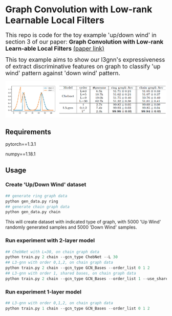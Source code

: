 # Graph Convolution with Low-rank Learnable Local Filters
<font size=4>This repo is code for the toy example 'up/down wind' in section 3 of our paper: **Graph Convolution with Low-rank Learn-able Local Filters** [(paper link)](https://arxiv.org/abs/2008.01818)

This toy example aims to show our l3gnn's expressiveness of extract discriminative features on graph to classify 'up wind' pattern against 'down wind' pattern.</font>

![up_down_wind](./up_down_wind.png)
## Requirements
pytorch==1.3.1

numpy==1.18.1

## Usage
### Create 'Up/Down Wind' dataset
```python
## generate ring graph data
python gen_data.py ring
## generate chain graph data
python gen_data.py chain
```

This will create dataset with indicated type of graph, with 5000 'Up Wind' randomly generated samples and 5000 'Down Wind' samples.

### Run experiment with 2-layer model
```python
## ChebNet with L=30, on chain graph data
python train.py 2 chain --gcn_type ChebNet --L 30
## L3-gnn with order 0,1,2, on chain graph data
python train.py 2 chain --gcn_type GCN_Bases --order_list 0 1 2
## L3-gnn with order 1, shared bases, on chain graph data
python train.py 2 chain --gcn_type GCN_Bases --order_list 1 --use_shared_bases
```
### Run experiment 1-layer model
```python
## L3-gnn with order 0,1,2, on chain graph data
python train.py 1 chain --gcn_type GCN_Bases --order_list 0 1 2
```
